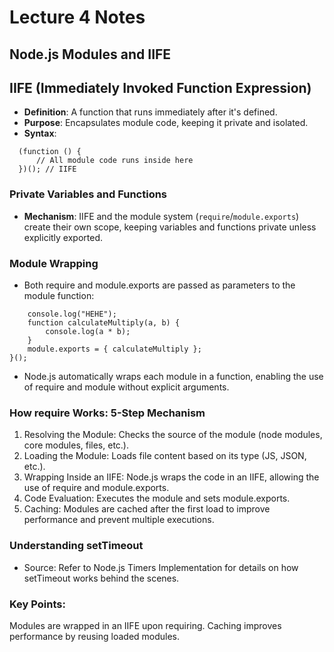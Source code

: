 # Lecture 4 Notes
## Node.js Modules and IIFE

## IIFE (Immediately Invoked Function Expression)

- **Definition**: A function that runs immediately after it's defined.
- **Purpose**: Encapsulates module code, keeping it private and isolated.
- **Syntax**:
```
  (function () {
      // All module code runs inside here
  })(); // IIFE
```
### Private Variables and Functions
- **Mechanism**: IIFE and the module system (`require`/`module.exports`) create their own scope, keeping variables and functions private unless explicitly exported.

### Module Wrapping
- Both require and module.exports are passed as parameters to the module function:
```function(module, require) {
    console.log("HEHE");
    function calculateMultiply(a, b) {
        console.log(a * b);
    }
    module.exports = { calculateMultiply };
}();
```
- Node.js automatically wraps each module in a function, enabling the use of require and module without explicit arguments.

### How require Works: 5-Step Mechanism
1. Resolving the Module: Checks the source of the module (node modules, core modules, files, etc.).
2. Loading the Module: Loads file content based on its type (JS, JSON, etc.).
3. Wrapping Inside an IIFE: Node.js wraps the code in an IIFE, allowing the use of require and module.exports.
4. Code Evaluation: Executes the module and sets module.exports.
5. Caching: Modules are cached after the first load to improve performance and prevent multiple executions.

### Understanding setTimeout
- Source: Refer to Node.js Timers Implementation for details on how setTimeout works behind the scenes.

### Key Points:

Modules are wrapped in an IIFE upon requiring.
Caching improves performance by reusing loaded modules.






